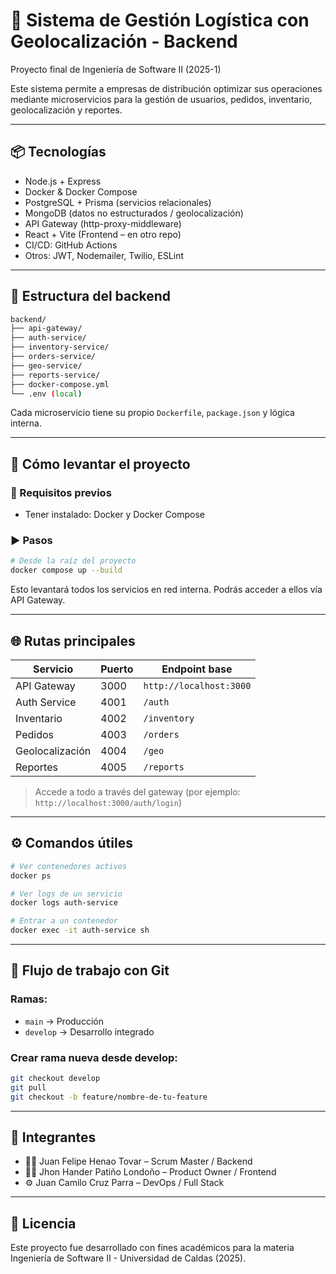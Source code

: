# 🚚 Sistema de Gestión Logística con Geolocalización - Backend

Proyecto final de Ingeniería de Software II (2025-1)

Este sistema permite a empresas de distribución optimizar sus operaciones mediante microservicios para la gestión de usuarios, pedidos, inventario, geolocalización y reportes.

---

## 📦 Tecnologías

- Node.js + Express
- Docker & Docker Compose
- PostgreSQL + Prisma (servicios relacionales)
- MongoDB (datos no estructurados / geolocalización)
- API Gateway (http-proxy-middleware)
- React + Vite (Frontend – en otro repo)
- CI/CD: GitHub Actions
- Otros: JWT, Nodemailer, Twilio, ESLint

---

## 🧱 Estructura del backend

```bash
backend/
├── api-gateway/
├── auth-service/
├── inventory-service/
├── orders-service/
├── geo-service/
├── reports-service/
├── docker-compose.yml
└── .env (local)
```

Cada microservicio tiene su propio `Dockerfile`, `package.json` y lógica interna.

---

## 🐳 Cómo levantar el proyecto

### 🔧 Requisitos previos

- Tener instalado: Docker y Docker Compose

### ▶️ Pasos

```bash
# Desde la raíz del proyecto
docker compose up --build
```

Esto levantará todos los servicios en red interna. Podrás acceder a ellos vía API Gateway.

---

## 🌐 Rutas principales

| Servicio        | Puerto | Endpoint base |
|-----------------|--------|---------------|
| API Gateway     | 3000   | `http://localhost:3000` |
| Auth Service    | 4001   | `/auth` |
| Inventario      | 4002   | `/inventory` |
| Pedidos         | 4003   | `/orders` |
| Geolocalización | 4004   | `/geo` |
| Reportes        | 4005   | `/reports` |

> Accede a todo a través del gateway (por ejemplo: `http://localhost:3000/auth/login`)

---

## ⚙️ Comandos útiles

```bash
# Ver contenedores activos
docker ps

# Ver logs de un servicio
docker logs auth-service

# Entrar a un contenedor
docker exec -it auth-service sh
```

---

## 🔀 Flujo de trabajo con Git

### Ramas:

- `main` → Producción
- `develop` → Desarrollo integrado

### Crear rama nueva desde develop:

```bash
git checkout develop
git pull
git checkout -b feature/nombre-de-tu-feature
```

---

## 👥 Integrantes

- 👨‍💻 Juan Felipe Henao Tovar – Scrum Master / Backend
- 🧑‍🎨 Jhon Hander Patiño Londoño – Product Owner / Frontend
- ⚙️ Juan Camilo Cruz Parra – DevOps / Full Stack

---

## 📄 Licencia

Este proyecto fue desarrollado con fines académicos para la materia Ingeniería de Software II - Universidad de Caldas (2025).
